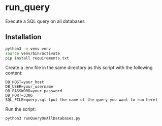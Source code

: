 # run_query
Execute a SQL query on all databases

## Installation

```zsh
python3 -m venv venv
source venv/bin/activate
pip install requirements.txt
```

Create a .env file in the same directory as this script with the following content:

```
DB_HOST=your_host
DB_USER=your_username
DB_PASSWORD=your_password
DB_PORT=3306
SQL_FILE=query.sql (put the name of the query you want to run here)
```

Run the script:

```zsh
python3 runQueryOnAllDatabases.py
```